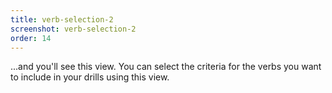 ```yaml
---
title: verb-selection-2
screenshot: verb-selection-2
order: 14
---
```

...and you'll see this view. You can select the criteria for the verbs you want to include in your drills using this view.
